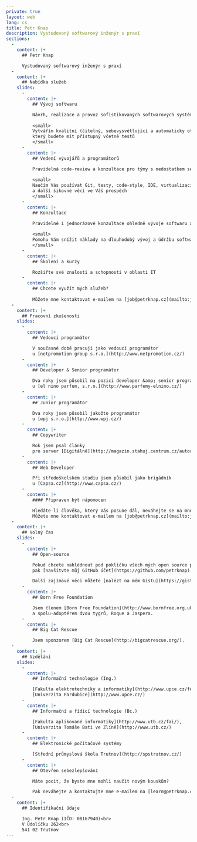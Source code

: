 ```yaml
---
private: true
layout: web
lang: cs
title: Petr Knap
description: Vystudovaný softwarový inženýr s praxí
sections:
  -
    content: |+
      ## Petr Knap

      Vystudovaný softwarový inženýr s praxí
  -
    content: |+
      ## Nabídka služeb
    slides:
      -
        content: |+
          ## Vývoj softwaru

          Návrh, realizace a provoz sofistikovaných softwarových systémů
          
          <small>
          Vytvářím kvalitní (čitelný, sebevysvětlující a automaticky otestovaný) kód,<br>
          který budete mít přístupný včetně testů
          </small>
      -
        content: |+
          ## Vedení vývojářů a programátorů

          Pravidelná code-review a konzultace pro týmy s nedostatkem seniorních členů
          
          <small>
          Naučím Vás používat Git, testy, code-style, IDE, virtualizaci<br>
          a další šikovné věcí ve Váš prospěch
          </small>
      -
        content: |+
          ## Konzultace

          Pravidelné i jednorázové konzultace ohledně vývoje softwaru a výběru hardwaru
          
          <small>
          Pomohu Vám snížit náklady na dlouhodobý vývoj a údržbu softwaru i hardwaru
          </small>
      -
        content: |+
          ## Školení a kurzy

          Rozšiřte své znalosti a schopnosti v oblasti IT
      -
        content: |+
          ## Chcete využít mých služeb?
  
          Můžete mne kontaktovat e-mailem na [job@petrknap.cz](mailto:job@petrknap.cz) nebo na [LinkedIn](https://www.linkedin.com/in/pknap).
  -
    content: |+
      ## Pracovní zkušenosti
    slides:
      -
        content: |+
          ## Vedoucí programátor

          V současné době pracuji jako vedoucí programátor
          u [netpromotion group s.r.o.](http://www.netpromotion.cz/)
      -
        content: |+
          ## Developer & Senior programátor

          Dva roky jsem působil na pozici developer &amp; senior programátor
          u [el nino parfum, s.r.o.](http://www.parfemy-elnino.cz/)
      -
        content: |+
          ## Junior programátor

          Dva roky jsem působil jakožto programátor
          u [wpj s.r.o.](http://www.wpj.cz/)
      -
        content: |+
          ## Copywriter

          Rok jsem psal články
          pro server [Digitálně](http://magazin.stahuj.centrum.cz/autori/petr-knap/?g%5Ba%5D=17785)
      -
        content: |+
          ## Web Developer

          Při středoškolském studiu jsem působil jako brigádník
          u [Capsa.cz](http://www.capsa.cz/)
      -
        content: |+
          #### Připraven být nápomocen

          Hledáte-li člověka, který Vás posune dál, neváhejte se na mne obrátit.
          Můžete mne kontaktovat e-mailem na [job@petrknap.cz](mailto:job@petrknap.cz) nebo na [LinkedIn](https://www.linkedin.com/in/pknap).
  -
    content: |+
      ## Volný čas
    slides:
      -
        content: |+
          ## Open-source

          Pokud chcete nahlédnout pod pokličku všech mých open source projektů,
          pak [navšitvte můj GitHub účet](https://github.com/petrknap).

          Další zajímavé věci můžete [nalézt na mém Gistu](https://gist.github.com/petrknap).
      -
        content: |+
          ## Born Free Foundation

          Jsem členem [Born Free Foundation](http://www.bornfree.org.uk/), sponzorem [Big Cats Campaign](http://www.bornfree.org.uk/campaigns/big-cats/)
          a spolu-adoptérem dvou tygrů, Roque a Jaspera.
      -
        content: |+
          ## Big Cat Rescue

          Jsem sponzorem [Big Cat Rescue](http://bigcatrescue.org/).
  -
    content: |+
      ## Vzdělání
    slides:
      -
        content: |+
          ## Informační technologie (Ing.)

          [Fakulta elektrotechniky a informatiky](http://www.upce.cz/fei/),
          [Univerzita Pardubice](http://www.upce.cz/)
      -
        content: |+
          ## Informační a řídicí technologie (Bc.)

          [Fakulta aplikované informatiky](http://www.utb.cz/fai/),
          [Univerzita Tomáše Bati ve Zlíně](http://www.utb.cz/)
      -
        content: |+
          ## Elektronické počítačové systémy

          [Střední průmyslová škola Trutnov](http://spstrutnov.cz/)
      -
        content: |+
          ## Otevřen sebezlepšování

          Máte pocit, že byste mne mohli naučit novým kouskům?

          Pak neváhejte a kontaktujte mne e-mailem na [learn@petrknap.cz](mailto:learn@petrknap.cz).
  -
    content: |+
      ## Identifikační údaje

      Ing. Petr Knap (IČO: 08167940)<br>
      V Údolíčku 262<br>
      541 02 Trutnov
---
```

